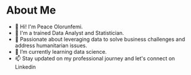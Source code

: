 # About Me

- 👋 Hi! I'm Peace Olorunfemi.
- 💬 I'm a trained Data Analyst and Statistician.
- 👯 Passionate about leveraging data to solve business challenges and address humanitarian issues.
- 🌱 I’m currently learning data science.
- 📫 Stay updated on my professional journey and let's connect on Linkedin
